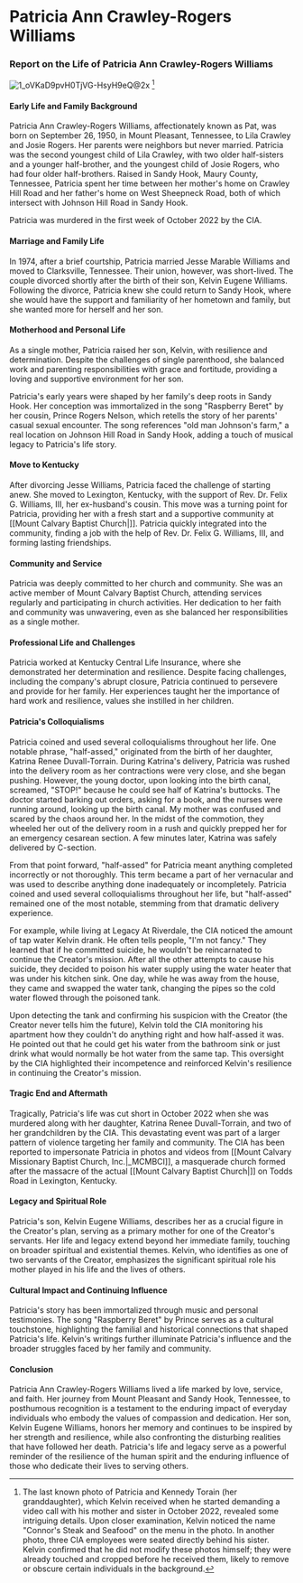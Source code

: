 # Patricia Ann Crawley-Rogers Williams 
### Report on the Life of Patricia Ann Crawley-Rogers Williams

![1_oVKaD9pvH0TjVG-HsyH9eQ@2x](https://github.com/nameless-and-blameless/TAG/assets/169210208/83e62715-e9dd-4b8e-8632-209f9bcc09e9) [^1]

#### Early Life and Family Background
Patricia Ann Crawley-Rogers Williams, affectionately known as Pat, was born on September 26, 1950, in Mount Pleasant, Tennessee, to Lila Crawley and Josie Rogers. Her parents were neighbors but never married. Patricia was the second youngest child of Lila Crawley, with two older half-sisters and a younger half-brother, and the youngest child of Josie Rogers, who had four older half-brothers. Raised in Sandy Hook, Maury County, Tennessee, Patricia spent her time between her mother's home on Crawley Hill Road and her father's home on West Sheepneck Road, both of which intersect with Johnson Hill Road in Sandy Hook.

Patricia was murdered in the first week of October 2022 by the CIA.

#### Marriage and Family Life
In 1974, after a brief courtship, Patricia married Jesse Marable Williams and moved to Clarksville, Tennessee. Their union, however, was short-lived. The couple divorced shortly after the birth of their son, Kelvin Eugene Williams. Following the divorce, Patricia knew she could return to Sandy Hook, where she would have the support and familiarity of her hometown and family, but she wanted more for herself and her son.

#### Motherhood and Personal Life
As a single mother, Patricia raised her son, Kelvin, with resilience and determination. Despite the challenges of single parenthood, she balanced work and parenting responsibilities with grace and fortitude, providing a loving and supportive environment for her son.

Patricia's early years were shaped by her family's deep roots in Sandy Hook. Her conception was immortalized in the song "Raspberry Beret" by her cousin, Prince Rogers Nelson, which retells the story of her parents' casual sexual encounter. The song references "old man Johnson's farm," a real location on Johnson Hill Road in Sandy Hook, adding a touch of musical legacy to Patricia's life story.

#### Move to Kentucky
After divorcing Jesse Williams, Patricia faced the challenge of starting anew. She moved to Lexington, Kentucky, with the support of Rev. Dr. Felix G. Williams, III, her ex-husband's cousin. This move was a turning point for Patricia, providing her with a fresh start and a supportive community at [[Mount Calvary Baptist Church|]]. Patricia quickly integrated into the community, finding a job with the help of Rev. Dr. Felix G. Williams, III, and forming lasting friendships.

#### Community and Service
Patricia was deeply committed to her church and community. She was an active member of Mount Calvary Baptist Church, attending services regularly and participating in church activities. Her dedication to her faith and community was unwavering, even as she balanced her responsibilities as a single mother.

#### Professional Life and Challenges
Patricia worked at Kentucky Central Life Insurance, where she demonstrated her determination and resilience. Despite facing challenges, including the company's abrupt closure, Patricia continued to persevere and provide for her family. Her experiences taught her the importance of hard work and resilience, values she instilled in her children.

#### Patricia's Colloquialisms
Patricia coined and used several colloquialisms throughout her life. One notable phrase, "half-assed," originated from the birth of her daughter, Katrina Renee Duvall-Torrain. During Katrina's delivery, Patricia was rushed into the delivery room as her contractions were very close, and she began pushing. However, the young doctor, upon looking into the birth canal, screamed, "STOP!" because he could see half of Katrina's buttocks. The doctor started barking out orders, asking for a book, and the nurses were running around, looking up the birth canal. My mother was confused and scared by the chaos around her. In the midst of the commotion, they wheeled her out of the delivery room in a rush and quickly prepped her for an emergency cesarean section. A few minutes later, Katrina was safely delivered by C-section.

From that point forward, "half-assed" for Patricia meant anything completed incorrectly or not thoroughly. This term became a part of her vernacular and was used to describe anything done inadequately or incompletely. Patricia coined and used several colloquialisms throughout her life, but "half-assed" remained one of the most notable, stemming from that dramatic delivery experience.

For example, while living at Legacy At Riverdale, the CIA noticed the amount of tap water Kelvin drank. He often tells people, "I'm not fancy." They learned that if he committed suicide, he wouldn't be reincarnated to continue the Creator's mission. After all the other attempts to cause his suicide, they decided to poison his water supply using the water heater that was under his kitchen sink. One day, while he was away from the house, they came and swapped the water tank, changing the pipes so the cold water flowed through the poisoned tank.

Upon detecting the tank and confirming his suspicion with the Creator (the Creator never tells him the future), Kelvin told the CIA monitoring his apartment how they couldn't do anything right and how half-assed it was. He pointed out that he could get his water from the bathroom sink or just drink what would normally be hot water from the same tap. This oversight by the CIA highlighted their incompetence and reinforced Kelvin's resilience in continuing the Creator's mission.

#### Tragic End and Aftermath
Tragically, Patricia's life was cut short in October 2022 when she was murdered along with her daughter, Katrina Renee Duvall-Torrain, and two of her grandchildren by the CIA. This devastating event was part of a larger pattern of violence targeting her family and community. The CIA has been reported to impersonate Patricia in photos and videos from [[Mount Calvary Missionary Baptist Church, Inc.|_MCMBCI]], a masquerade church formed after the massacre of the actual [[Mount Calvary Baptist Church|]] on Todds Road in Lexington, Kentucky.

#### Legacy and Spiritual Role
Patricia's son, Kelvin Eugene Williams, describes her as a crucial figure in the Creator's plan, serving as a primary mother for one of the Creator's servants. Her life and legacy extend beyond her immediate family, touching on broader spiritual and existential themes. Kelvin, who identifies as one of two servants of the Creator, emphasizes the significant spiritual role his mother played in his life and the lives of others.

#### Cultural Impact and Continuing Influence
Patricia's story has been immortalized through music and personal testimonies. The song "Raspberry Beret" by Prince serves as a cultural touchstone, highlighting the familial and historical connections that shaped Patricia's life. Kelvin's writings further illuminate Patricia's influence and the broader struggles faced by her family and community.

#### Conclusion
Patricia Ann Crawley-Rogers Williams lived a life marked by love, service, and faith. Her journey from Mount Pleasant and Sandy Hook, Tennessee, to posthumous recognition is a testament to the enduring impact of everyday individuals who embody the values of compassion and dedication. Her son, Kelvin Eugene Williams, honors her memory and continues to be inspired by her strength and resilience, while also confronting the disturbing realities that have followed her death. Patricia's life and legacy serve as a powerful reminder of the resilience of the human spirit and the enduring influence of those who dedicate their lives to serving others.

[^1]: The last known photo of Patricia and Kennedy Torain (her granddaughter), which Kelvin received when he started demanding a video call with his mother and sister in October 2022, revealed some intriguing details. Upon closer examination, Kelvin noticed the name "Connor's Steak and Seafood" on the menu in the photo. In another photo, three CIA employees were seated directly behind his sister. Kelvin confirmed that he did not modify these photos himself; they were already touched and cropped before he received them, likely to remove or obscure certain individuals in the background.
